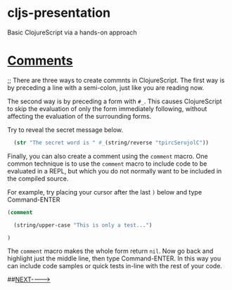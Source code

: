# cljs-presentation
Basic ClojureScript via a hands-on approach

# [Comments](https://github.com/wallclockbuilder/cljs-presentation/blob/master/2_comments/2_comments.cljs)

;; There are three ways to create commnts in ClojureScript. The first way is by preceding a line with a semi-colon, just like you are reading now.

The second way is by preceding a form with `#_`. This causes ClojureScript to skip the evaluation of only the form immediately following, without affecting the evaluation of the surrounding forms.

Try to reveal the secret message below.

```clojure
  (str "The secret word is " #_(string/reverse "tpircSerujolC"))
```

Finally, you can also create a comment using the `comment` macro. One common technique is to use the `comment` macro to include code to be evaluated in a REPL, but which you do not normally want to be included in the compiled source.

For example, try placing your cursor after the last `)` below and type Command-ENTER
```clojure
(comment

  (string/upper-case "This is only a test...")

)
```

The `comment` macro makes the whole form return `nil`. Now go back and highlight just the middle line, then type Command-ENTER. In this way you can include code samples or quick tests in-line with the rest of your code.



##[NEXT---->](https://github.com/wallclockbuilder/cljs-presentation/blob/master/3_defs)
